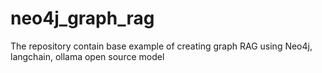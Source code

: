 # neo4j_graph_rag
The repository contain base example of creating graph RAG using Neo4j, langchain, ollama open source model
